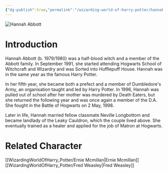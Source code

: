 ```yaml
---
{"dg-publish":true,"permalink":"/wizarding-world-of-harry-potter/hannah-abbott/","dgPassFrontmatter":true,"created":"","updated":""}
---
```


![Hannah Abbott](http://rxbg5ysja.bkt.gdipper.com/Hannah_Abbott.png)
# Introduction
Hannah Abbott (b. 1979/1980) was a half-blood witch and a member of the Abbott family. In September 1991, she started attending Hogwarts School of Witchcraft and Wizardry and was Sorted into Hufflepuff House. Hannah was in the same year as the famous Harry Potter.

In her fifth year, she became both a prefect and a member of Dumbledore's Army, an organisation taught and led by Harry Potter. In 1996, Hannah was pulled out of school after her mother was murdered by Death Eaters, but she returned the following year and was once again a member of the D.A. She fought in the Battle of Hogwarts on 2 May, 1998.

Later in life, Hannah married fellow classmate Neville Longbottom and became landlady of the Leaky Cauldron, which the couple lived above. She eventually trained as a healer and applied for the job of Matron at Hogwarts.

# Related Character
[[WizardingWorldOfHarry_Potter/Ernie Mcmillan\|Ernie Mcmillan]]
[[WizardingWorldOfHarry_Potter/Fred Weasley\|Fred Weasley]]
